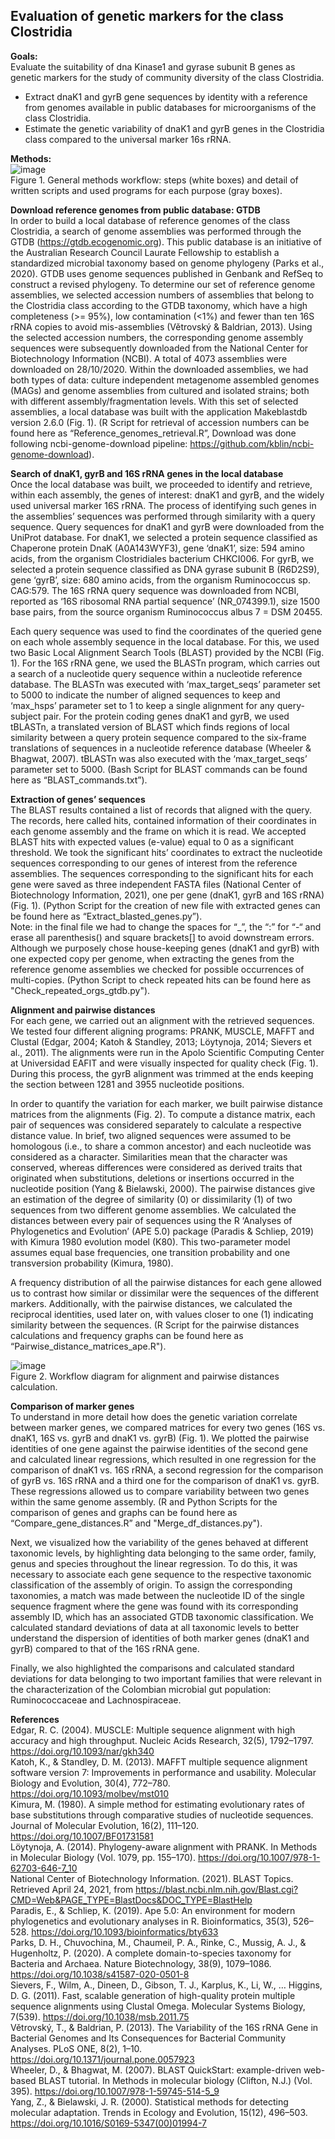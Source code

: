 ## Evaluation of genetic markers for the class Clostridia 

**Goals:**  
Evaluate the suitability of dna Kinase1 and gyrase subunit B genes as genetic markers for the study of community diversity of the class Clostridia.
-	Extract dnaK1 and gyrB gene sequences by identity with a reference from genomes available in public databases for microorganisms of the class Clostridia.
-	Estimate the genetic variability of dnaK1 and gyrB genes in the Clostridia class compared to the universal marker 16s rRNA.


**Methods:**  
![image](https://user-images.githubusercontent.com/37601806/117590497-5a190f80-b0f5-11eb-83e1-cbf0e4e8277b.png)  
Figure 1. General methods workflow: steps (white boxes) and detail of written scripts and used programs for each purpose (gray boxes).  

**Download reference genomes from public database: GTDB**  
In order to build a local database of reference genomes of the class Clostridia, a search of genome assemblies was performed through the GTDB (https://gtdb.ecogenomic.org). This public database is an initiative of the Australian Research Council Laurate Fellowship to establish a standardized microbial taxonomy based on genome phylogeny (Parks et al., 2020). GTDB uses genome sequences published in Genbank and RefSeq to construct a revised phylogeny. To determine our set of reference genome assemblies, we selected accession numbers of assemblies that belong to the Clostridia class according to the GTDB taxonomy, which have a high completeness (>= 95%), low contamination (<1%) and fewer than ten 16S rRNA copies to avoid mis-assemblies (Větrovský & Baldrian, 2013). Using the selected accession numbers, the corresponding genome assembly sequences were subsequently downloaded from the National Center for Biotechnology Information (NCBI). A total of 4073 assemblies were downloaded on 28/10/2020. Within the downloaded assemblies, we had both types of data: culture independent metagenome assembled genomes (MAGs) and genome assemblies from cultured and isolated strains; both with different assembly/fragmentation levels. With this set of selected assemblies, a local database was built with the application Makeblastdb version 2.6.0 (Fig. 1). (R Script for retrieval of accession numbers can be found here as “Reference_genomes_retrieval.R”, Download was done following ncbi-genome-download pipeline: https://github.com/kblin/ncbi-genome-download).

**Search of dnaK1, gyrB and 16S rRNA genes in the local database**  
Once the local database was built, we proceeded to identify and retrieve, within each assembly, the genes of interest: dnaK1 and gyrB, and the widely used universal marker 16S rRNA. The process of identifying such genes in the assemblies’ sequences was performed through similarity with a query sequence. Query sequences for dnaK1 and gyrB were downloaded from the UniProt database. For dnaK1, we selected a protein sequence classified as Chaperone protein DnaK (A0A143WYF3), gene ‘dnaK1’, size: 594 amino acids, from the organism Clostridiales bacterium CHKCI006. For gyrB, we selected a protein sequence classified as DNA gyrase subunit B (R6D2S9), gene ‘gyrB’, size: 680 amino acids, from the organism Ruminococcus sp. CAG:579. The 16S rRNA query sequence was downloaded from NCBI, reported as ‘16S ribosomal RNA partial sequence’ (NR_074399.1), size 1500 base pairs, from the source organism Ruminococcus albus 7 = DSM 20455.  

Each query sequence was used to find the coordinates of the queried gene on each whole assembly sequence in the local database. For this, we used two Basic Local Alignment Search Tools (BLAST) provided by the NCBI (Fig. 1). For the 16S rRNA gene, we used the BLASTn program, which carries out a search of a nucleotide query sequence within a nucleotide reference database. The BLASTn was executed with ‘max_target_seqs’ parameter set to 5000 to indicate the number of aligned sequences to keep and ‘max_hsps’ parameter set to 1 to keep a single alignment for any query-subject pair. For the protein coding genes dnaK1 and gyrB, we used tBLASTn, a translated version of BLAST which finds regions of local similarity between a query protein sequence compared to the six-frame translations of sequences in a nucleotide reference database (Wheeler & Bhagwat, 2007). tBLASTn was also executed with the ‘max_target_seqs’ parameter set to 5000. (Bash Script for BLAST commands can be found here as “BLAST_commands.txt”).

**Extraction of genes’ sequences**  
The BLAST results contained a list of records that aligned with the query. The records, here called hits, contained information of their coordinates in each genome assembly and the frame on which it is read. We accepted BLAST hits with expected values (e-value) equal to 0 as a significant threshold. We took the significant hits’ coordinates to extract the nucleotide sequences corresponding to our genes of interest from the reference assemblies. The sequences corresponding to the significant hits for each gene were saved as three independent FASTA files (National Center of Biotechnology Information, 2021), one per gene (dnaK1, gyrB and 16S rRNA) (Fig. 1). (Python Script for the creation of new file with extracted genes can be found here as “Extract_blasted_genes.py”).   
Note: in the final file we had to change the spaces for “_”, the “:” for “-“ and erase all parenthesis() and square brackets[] to avoid downstream errors.     
Although we purposely chose house-keeping genes (dnaK1 and gyrB) with one expected copy per genome, when extracting the genes from the reference genome assemblies we checked for possible occurrences of multi-copies. (Python Script to check repeated hits can be found here as "Check_repeated_orgs_gtdb.py").

**Alignment and pairwise distances**  
For each gene, we carried out an alignment with the retrieved sequences. We tested four different aligning programs: PRANK, MUSCLE, MAFFT and Clustal (Edgar, 2004; Katoh & Standley, 2013; Löytynoja, 2014; Sievers et al., 2011). The alignments were run in the Apolo Scientific Computing Center at Universidad EAFIT and were visually inspected for quality check (Fig. 1). During this process, the gyrB alignment was trimmed at the ends keeping the section between 1281 and 3955 nucleotide positions.  

In order to quantify the variation for each marker, we built pairwise distance matrices from the alignments (Fig. 2). To compute a distance matrix, each pair of sequences was considered separately to calculate a respective distance value. In brief, two aligned sequences were assumed to be homologous (i.e., to share a common ancestor) and each nucleotide was considered as a character. Similarities mean that the character was conserved, whereas differences were considered as derived traits that originated when substitutions, deletions or insertions occurred in the nucleotide position (Yang & Bielawski, 2000). The pairwise distances give an estimation of the degree of similarity (0) or dissimilarity (1) of two sequences from two different genome assemblies. We calculated the distances between every pair of sequences using the R ‘Analyses of Phylogenetics and Evolution’ (APE 5.0) package (Paradis & Schliep, 2019) with Kimura 1980 evolution model (K80). This two-parameter model assumes equal base frequencies, one transition probability and one transversion probability (Kimura, 1980). 

A frequency distribution of all the pairwise distances for each gene allowed us to contrast how similar or dissimilar were the sequences of the different markers. Additionally, with the pairwise distances, we calculated the reciprocal identities, used later on, with values closer to one (1) indicating similarity between the sequences. (R Script for the pairwise distances calculations and frequency graphs can be found here as “Pairwise_distance_matrices_ape.R").

![image](https://user-images.githubusercontent.com/37601806/117590507-6ef5a300-b0f5-11eb-87ad-d8ee86de30ff.png)  
Figure 2. Workflow diagram for alignment and pairwise distances calculation.  

**Comparison of marker genes**  
To understand in more detail how does the genetic variation correlate between marker genes, we compared matrices for every two genes (16S vs. dnaK1, 16S vs. gyrB and dnaK1 vs. gyrB) (Fig. 1). We plotted the pairwise identities of one gene against the pairwise identities of the second gene and calculated linear regressions, which resulted in one regression for the comparison of dnaK1 vs. 16S rRNA, a second regression for the comparison of gyrB vs. 16S rRNA and a third one for the comparison of dnaK1 vs. gyrB. These regressions allowed us to compare variability between two genes within the same genome assembly. (R and Python Scripts for the comparison of genes and graphs can be found here as “Compare_gene_distances.R” and "Merge_df_distances.py").  

Next, we visualized how the variability of the genes behaved at different taxonomic levels, by highlighting data belonging to the same order, family, genus and species throughout the linear regression. To do this, it was necessary to associate each gene sequence to the respective taxonomic classification of the assembly of origin. To assign the corresponding taxonomies, a match was made between the nucleotide ID of the single sequence fragment where the gene was found with its corresponding assembly ID, which has an associated GTDB taxonomic classification. We calculated standard deviations of data at all taxonomic levels to better understand the dispersion of identities of both marker genes (dnaK1 and gyrB) compared to that of the 16S rRNA gene.

Finally, we also highlighted the comparisons and calculated standard deviations for data belonging to two important families that were relevant in the characterization of the Colombian microbial gut population: Ruminococcaceae and Lachnospiraceae.  


**References**  
Edgar, R. C. (2004). MUSCLE: Multiple sequence alignment with high accuracy and high throughput. Nucleic Acids Research, 32(5), 1792–1797. https://doi.org/10.1093/nar/gkh340  
Katoh, K., & Standley, D. M. (2013). MAFFT multiple sequence alignment software version 7: Improvements in performance and usability. Molecular Biology and Evolution, 30(4), 772–780. https://doi.org/10.1093/molbev/mst010  
Kimura, M. (1980). A simple method for estimating evolutionary rates of base substitutions through comparative studies of nucleotide sequences. Journal of Molecular Evolution, 16(2), 111–120. https://doi.org/10.1007/BF01731581  
Löytynoja, A. (2014). Phylogeny-aware alignment with PRANK. In Methods in Molecular Biology (Vol. 1079, pp. 155–170). https://doi.org/10.1007/978-1-62703-646-7_10  
National Center of Biotechnology Information. (2021). BLAST Topics. Retrieved April 24, 2021, from https://blast.ncbi.nlm.nih.gov/Blast.cgi?CMD=Web&PAGE_TYPE=BlastDocs&DOC_TYPE=BlastHelp  
Paradis, E., & Schliep, K. (2019). Ape 5.0: An environment for modern phylogenetics and evolutionary analyses in R. Bioinformatics, 35(3), 526–528. https://doi.org/10.1093/bioinformatics/bty633  
Parks, D. H., Chuvochina, M., Chaumeil, P. A., Rinke, C., Mussig, A. J., & Hugenholtz, P. (2020). A complete domain-to-species taxonomy for Bacteria and Archaea. Nature Biotechnology, 38(9), 1079–1086. https://doi.org/10.1038/s41587-020-0501-8  
Sievers, F., Wilm, A., Dineen, D., Gibson, T. J., Karplus, K., Li, W., … Higgins, D. G. (2011). Fast, scalable generation of high-quality protein multiple sequence alignments using Clustal Omega. Molecular Systems Biology, 7(539). https://doi.org/10.1038/msb.2011.75  
Větrovský, T., & Baldrian, P. (2013). The Variability of the 16S rRNA Gene in Bacterial Genomes and Its Consequences for Bacterial Community Analyses. PLoS ONE, 8(2), 1–10. https://doi.org/10.1371/journal.pone.0057923  
Wheeler, D., & Bhagwat, M. (2007). BLAST QuickStart: example-driven web-based BLAST tutorial. In Methods in molecular biology (Clifton, N.J.) (Vol. 395). https://doi.org/10.1007/978-1-59745-514-5_9  
Yang, Z., & Bielawski, J. R. (2000). Statistical methods for detecting molecular adaptation. Trends in Ecology and Evolution, 15(12), 496–503. https://doi.org/10.1016/S0169-5347(00)01994-7  



